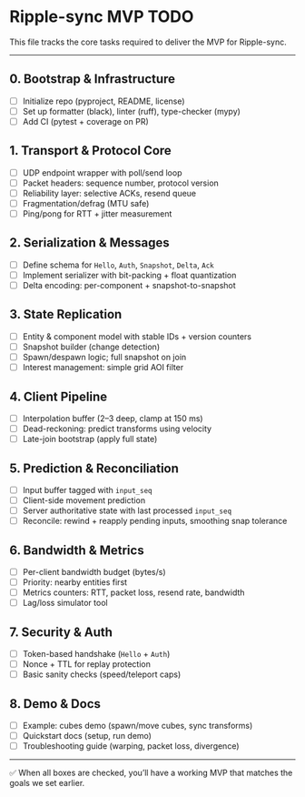 # Ripple-sync MVP TODO

This file tracks the core tasks required to deliver the MVP for Ripple-sync.

---

## 0. Bootstrap & Infrastructure
- [ ] Initialize repo (pyproject, README, license)
- [ ] Set up formatter (black), linter (ruff), type-checker (mypy)
- [ ] Add CI (pytest + coverage on PR)

## 1. Transport & Protocol Core
- [ ] UDP endpoint wrapper with poll/send loop
- [ ] Packet headers: sequence number, protocol version
- [ ] Reliability layer: selective ACKs, resend queue
- [ ] Fragmentation/defrag (MTU safe)
- [ ] Ping/pong for RTT + jitter measurement

## 2. Serialization & Messages
- [ ] Define schema for `Hello`, `Auth`, `Snapshot`, `Delta`, `Ack`
- [ ] Implement serializer with bit-packing + float quantization
- [ ] Delta encoding: per-component + snapshot-to-snapshot

## 3. State Replication
- [ ] Entity & component model with stable IDs + version counters
- [ ] Snapshot builder (change detection)
- [ ] Spawn/despawn logic; full snapshot on join
- [ ] Interest management: simple grid AOI filter

## 4. Client Pipeline
- [ ] Interpolation buffer (2–3 deep, clamp at 150 ms)
- [ ] Dead-reckoning: predict transforms using velocity
- [ ] Late-join bootstrap (apply full state)

## 5. Prediction & Reconciliation
- [ ] Input buffer tagged with `input_seq`
- [ ] Client-side movement prediction
- [ ] Server authoritative state with last processed `input_seq`
- [ ] Reconcile: rewind + reapply pending inputs, smoothing snap tolerance

## 6. Bandwidth & Metrics
- [ ] Per-client bandwidth budget (bytes/s)
- [ ] Priority: nearby entities first
- [ ] Metrics counters: RTT, packet loss, resend rate, bandwidth
- [ ] Lag/loss simulator tool

## 7. Security & Auth
- [ ] Token-based handshake (`Hello` + `Auth`)
- [ ] Nonce + TTL for replay protection
- [ ] Basic sanity checks (speed/teleport caps)

## 8. Demo & Docs
- [ ] Example: cubes demo (spawn/move cubes, sync transforms)
- [ ] Quickstart docs (setup, run demo)
- [ ] Troubleshooting guide (warping, packet loss, divergence)

---

✅ When all boxes are checked, you’ll have a working MVP that matches the goals we set earlier.
